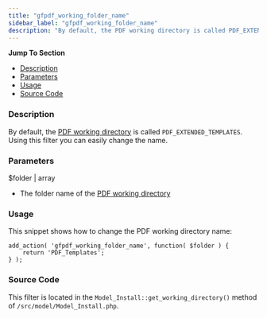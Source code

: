 ```yaml
---
title: "gfpdf_working_folder_name"
sidebar_label: "gfpdf_working_folder_name"
description: "By default, the PDF working directory is called PDF_EXTENDED_TEMPLATES. Using this filter you can easily change the name. "
---
```


**Jump To Section**

* [Description](#description)
* [Parameters](#parameters)
* [Usage](#usage)
* [Source Code](#source-code)

### Description 

By default, the [PDF working directory](developer-first-custom-pdf.md#working-directory) is called `PDF_EXTENDED_TEMPLATES`. Using this filter you can easily change the name. 

### Parameters 

$folder | array
*  The folder name of the [PDF working directory](developer-first-custom-pdf.md#working-directory)

### Usage 

This snippet shows how to change the PDF working directory name:

```.language-php
add_action( 'gfpdf_working_folder_name', function( $folder ) {
	return 'PDF_Templates';
} );
```

### Source Code 

This filter is located in the `Model_Install::get_working_directory()` method of `/src/model/Model_Install.php`.